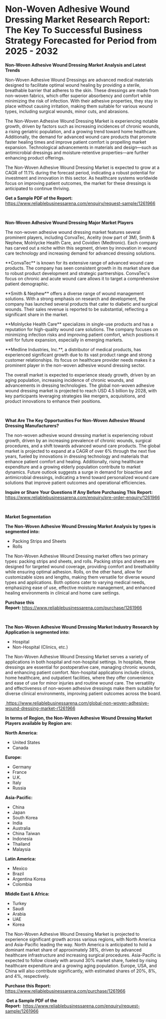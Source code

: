 <p><h1>Non-Woven Adhesive Wound Dressing Market Research Report: The Key To Successful Business Strategy Forecasted for Period from 2025 - 2032</h1></p><p><strong>Non-Woven Adhesive Wound Dressing Market Analysis and Latest Trends</strong></p>
<p><p>Non-Woven Adhesive Wound Dressings are advanced medical materials designed to facilitate optimal wound healing by providing a sterile, breathable barrier that adheres to the skin. These dressings are made from non-woven fabrics, which offer superior absorbency and comfort while minimizing the risk of infection. With their adhesive properties, they stay in place without causing irritation, making them suitable for various wound types, including surgical wounds, minor cuts, and abrasions.</p><p>The Non-Woven Adhesive Wound Dressing Market is experiencing notable growth, driven by factors such as increasing incidences of chronic wounds, a rising geriatric population, and a growing trend toward home healthcare. Additionally, the demand for advanced wound care products that promote faster healing times and improve patient comfort is propelling market expansion. Technological advancements in materials and design—such as antimicrobial dressings and moisture-retentive properties—are further enhancing product offerings.</p><p>The Non-Woven Adhesive Wound Dressing Market is expected to grow at a CAGR of 11.1% during the forecast period, indicating a robust potential for investment and innovation in this sector. As healthcare systems worldwide focus on improving patient outcomes, the market for these dressings is anticipated to continue thriving.</p></p>
<p><strong>Get a Sample PDF of the Report:&nbsp;</strong> <a href="https://www.reliablebusinessarena.com/enquiry/request-sample/1261966?utm_campaign=3270&utm_medium=2&utm_source=Github&utm_content=ia&utm_term=14042025&utm_id=non-woven-adhesive-wound-dressing">https://www.reliablebusinessarena.com/enquiry/request-sample/1261966</a></p>
<p>&nbsp;</p>
<p><strong>Non-Woven Adhesive Wound Dressing Major Market Players</strong></p>
<p><p>The non-woven adhesive wound dressing market features several prominent players, including ConvaTec, Acelity (now part of 3M), Smith & Nephew, Molnlycke Health Care, and Covidien (Medtronic). Each company has carved out a niche within this segment, driven by innovation in wound care technology and increasing demand for advanced dressing solutions.</p><p>**ConvaTec** is known for its extensive range of advanced wound care products. The company has seen consistent growth in its market share due to robust product development and strategic partnerships. ConvaTec's focus on chronic and acute wound care allows it to target a comprehensive patient demographic.</p><p>**Smith & Nephew** offers a diverse range of wound management solutions. With a strong emphasis on research and development, the company has launched several products that cater to diabetic and surgical wounds. Their sales revenue is reported to be substantial, reflecting a significant share in the market.</p><p>**Molnlycke Health Care** specializes in single-use products and has a reputation for high-quality wound care solutions. The company focuses on minimizing infection risks and improving patient comfort, which positions it well for future expansion, especially in emerging markets.</p><p>**Medline Industries, Inc.**, a distributor of medical products, has experienced significant growth due to its vast product range and strong customer relationships. Its focus on healthcare provider needs makes it a prominent player in the non-woven adhesive wound dressing sector.</p><p>The overall market is expected to experience steady growth, driven by an aging population, increasing incidence of chronic wounds, and advancements in dressing technologies. The global non-woven adhesive wound dressing market is projected to reach USD 4.5 billion by 2028, with key participants leveraging strategies like mergers, acquisitions, and product innovations to enhance their positions.</p></p>
<p>&nbsp;</p>
<p><strong>What Are The Key Opportunities For Non-Woven Adhesive Wound Dressing Manufacturers?</strong></p>
<p><p>The non-woven adhesive wound dressing market is experiencing robust growth, driven by an increasing prevalence of chronic wounds, surgical procedures, and a shift towards advanced wound care products. The global market is projected to expand at a CAGR of over 6% through the next five years, fueled by innovations in dressing technology and materials that enhance patient comfort and healing. Additionally, rising healthcare expenditure and a growing elderly population contribute to market dynamics. Future outlook suggests a surge in demand for bioactive and antimicrobial dressings, indicating a trend toward personalized wound care solutions that improve patient outcomes and operational efficiencies.</p></p>
<p><strong>Inquire or Share Your Questions If Any Before Purchasing This Report:</strong> <a href="https://www.reliablebusinessarena.com/enquiry/pre-order-enquiry/1261966?utm_campaign=3270&utm_medium=2&utm_source=Github&utm_content=ia&utm_term=14042025&utm_id=non-woven-adhesive-wound-dressing">https://www.reliablebusinessarena.com/enquiry/pre-order-enquiry/1261966</a></p>
<p>&nbsp;</p>
<p><strong>Market Segmentation</strong></p>
<p><strong>The Non-Woven Adhesive Wound Dressing Market Analysis by types is segmented into:</strong></p>
<p><ul><li>Packing Strips and Sheets</li><li>Rolls</li></ul></p>
<p><p>The Non-Woven Adhesive Wound Dressing market offers two primary types: packing strips and sheets, and rolls. Packing strips and sheets are designed for targeted wound coverage, providing comfort and breathability while ensuring optimal adhesion. Rolls, on the other hand, allow for customizable sizes and lengths, making them versatile for diverse wound types and applications. Both options cater to varying medical needs, emphasizing ease of use, effective moisture management, and enhanced healing environments in clinical and home care settings.</p></p>
<p><strong>Purchase this Report:&nbsp;</strong><a href="https://www.reliablebusinessarena.com/purchase/1261966?utm_campaign=3270&utm_medium=2&utm_source=Github&utm_content=ia&utm_term=14042025&utm_id=non-woven-adhesive-wound-dressing">https://www.reliablebusinessarena.com/purchase/1261966</a></p>
<p>&nbsp;</p>
<p><strong>The Non-Woven Adhesive Wound Dressing Market Industry Research by Application is segmented into:</strong></p>
<p><ul><li>Hospital</li><li>Non-Hospital (Clinics, etc.)</li></ul></p>
<p><p>The Non-Woven Adhesive Wound Dressing Market serves a variety of applications in both hospital and non-hospital settings. In hospitals, these dressings are essential for postoperative care, managing chronic wounds, and enhancing patient comfort. Non-hospital applications include clinics, home healthcare, and outpatient facilities, where they offer convenience and ease of use for minor injuries and routine wound care. The versatility and effectiveness of non-woven adhesive dressings make them suitable for diverse clinical environments, improving patient outcomes across the board.</p></p>
<p><a href="https://www.reliablebusinessarena.com/global-non-woven-adhesive-wound-dressing-market-r1261966?utm_campaign=3270&utm_medium=2&utm_source=Github&utm_content=ia&utm_term=14042025&utm_id=non-woven-adhesive-wound-dressing">&nbsp;https://www.reliablebusinessarena.com/global-non-woven-adhesive-wound-dressing-market-r1261966</a></p>
<p><strong>In terms of Region, the Non-Woven Adhesive Wound Dressing Market Players available by Region are:</strong></p>
<p>
    <p> <strong> North America: </strong>
        <ul>
            <li>United States</li>
            <li>Canada</li>
        </ul>
        </p> 
    <p> <strong> Europe: </strong>
        <ul>
            <li>Germany</li>
            <li>France</li>
            <li>U.K.</li>
            <li>Italy</li>
            <li>Russia</li>
        </ul>
        </p> 
    <p> <strong> Asia-Pacific: </strong>
        <ul>
            <li>China</li>
            <li>Japan</li>
            <li>South Korea</li>
            <li>India</li>
            <li>Australia</li>
            <li>China Taiwan</li>
            <li>Indonesia</li>
            <li>Thailand</li>
            <li>Malaysia</li>
        </ul>
        </p> 
    <p> <strong> Latin America: </strong>
        <ul>
            <li>Mexico</li>
            <li>Brazil</li>
            <li>Argentina Korea</li>
            <li>Colombia</li>
        </ul>
        </p> 
    <p> <strong> Middle East & Africa: </strong>
        <ul>
            <li>Turkey</li>
            <li>Saudi</li>
            <li>Arabia</li>
            <li>UAE</li>
            <li>Korea</li>
        </ul>
    </p>
    </p>
<p><p>The Non-Woven Adhesive Wound Dressing Market is projected to experience significant growth across various regions, with North America and Asia-Pacific leading the way. North America is anticipated to hold a dominant market share of approximately 38%, driven by advanced healthcare infrastructure and increasing surgical procedures. Asia-Pacific is expected to follow closely with around 30% market share, fueled by rising healthcare expenditure and a growing aging population. Europe, USA, and China will also contribute significantly, with estimated shares of 20%, 8%, and 4%, respectively.</p></p>
<p><strong>Purchase this Report: </strong><a href="https://www.reliablebusinessarena.com/purchase/1261966?utm_campaign=3270&utm_medium=2&utm_source=Github&utm_content=ia&utm_term=14042025&utm_id=non-woven-adhesive-wound-dressing">https://www.reliablebusinessarena.com/purchase/1261966</a></p>
<p>&nbsp;<strong>Get a Sample PDF of the Report:&nbsp;&nbsp;</strong><a href="https://www.reliablebusinessarena.com/enquiry/request-sample/1261966?utm_campaign=3270&utm_medium=2&utm_source=Github&utm_content=ia&utm_term=14042025&utm_id=non-woven-adhesive-wound-dressing">https://www.reliablebusinessarena.com/enquiry/request-sample/1261966</a></p>
<p><strong></strong></p>
<p><p></p><p></p><p></p></p>